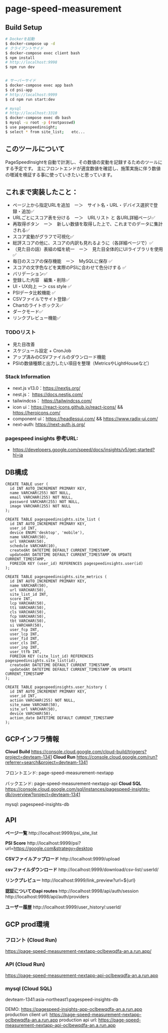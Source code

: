 # page-speed-measurement

## Build Setup

```bash
# Dockerを起動
$ docker-compose up -d
# クライアントサイド
$ docker-compose exec client bash
$ npm install
# http://localhost:9998
$ npm run dev


# サーバーサイド
$ docker-compose exec app bash
$ cd psi-app
# http://localhost:9999
$ cd npm run start:dev

# mysql
# http://localhost:3310
$ docker-compose exec db bash
$ mysql -u root -p (rootpasswd)
$ use pagespeedinsight;
$ select * from site_list;　　etc...
```

## このツールについて
PageSpeedInsightを自動で計測し、その数値の変動を記録するためのツールにする予定です。
主にフロントエンドが適宜数値を確認し、施策実施に伴う数値の増減を検証する事に使っていきたいと思っています。

## これまで実装したこと：
- ページ上から指定URLを追加　ー＞　サイト名・URL・デバイス選択で登録・追加✅
- URLごとにスコア表を分ける　ー＞　URLリスト と 各URL詳細ページ✅
- 再取得ボタン　ー＞　新しい数値を取得した上で、これまでのデータに集計される✅
- スコア変動がグラフで可視化✅
- 総評スコアの他に、スコアの内訳も見れるように（各詳細ページで）✅
- （見た目の話）表組の幅を統一　ー＞　見た目全体的にUIライブラリを使用 ✅
- 毎日のスコアの保存機能　ー＞　MySQLに保存 ✅
- スコアの文字色などを実際のPSIに合わせて色分けする ✅
- バリデーション✅
- 登録した内容　編集・削除✅
- UI・UX向上 ー＞ css style ✅
- PSIデータ比較機能 ✅
- CSVファイルでサイト登録✅
- Chartのライトボックス✅
- ダークモード✅
- リンクプレビュー機能✅

### TODOリスト
- 見た目改善
- スケジュール設定 + CronJob
- アップ済みのCSVファイルのダウンロード機能
- PSIの数値種類と出力したい項目を整理（MetricsやLightHouseなど）

### Stack Information
- next.js v13.0：https://nextjs.org/
- nest.js： https://docs.nestjs.com/
- tailwindcss： https://tailwindcss.com/
- icon ui：https://react-icons.github.io/react-icons/ && https://heroicons.com/
- component ui：https://headlessui.com/ && https://www.radix-ui.com/
- next-auth: https://next-auth.js.org/

### pagespeed insights 参考URL:
- https://developers.google.com/speed/docs/insights/v5/get-started?hl=ja


## DB構成
```
CREATE TABLE user (
  id INT AUTO_INCREMENT PRIMARY KEY,
  name VARCHAR(255) NOT NULL,
  email VARCHAR(255) NOT NULL,
  password VARCHAR(255) NOT NULL,
  image VARCHAR(255) NOT NULL
);

CREATE TABLE pagespeedinsights.site_list (
  id INT AUTO_INCREMENT PRIMARY KEY,
  user_id INT,
  device ENUM('desktop', 'mobile'),
  name VARCHAR(50),
  url VARCHAR(50),
  schedule VARCHAR(10),
  createdAt DATETIME DEFAULT CURRENT_TIMESTAMP,
  updatedAt DATETIME DEFAULT CURRENT_TIMESTAMP ON UPDATE CURRENT_TIMESTAMP,
  FOREIGN KEY (user_id) REFERENCES pagespeedinsights.user(id)
);

CREATE TABLE pagespeedinsights.site_metrics (
  id INT AUTO_INCREMENT PRIMARY KEY,
  name VARCHAR(50),
  url VARCHAR(50),
  site_list_id INT,
  score INT,
  lcp VARCHAR(50),
  tti VARCHAR(50),
  cls VARCHAR(50),
  fcp VARCHAR(50),
  tbt VARCHAR(50),
  si VARCHAR(50),
  user_fcp INT,
  user_lcp INT,
  user_fid INT,
  user_cls INT,
  user_inp INT,
  user_ttfb INT,
  FOREIGN KEY (site_list_id) REFERENCES pagespeedinsights.site_list(id),
  createdAt DATETIME DEFAULT CURRENT_TIMESTAMP,
  updatedAt DATETIME DEFAULT CURRENT_TIMESTAMP ON UPDATE CURRENT_TIMESTAMP
);

CREATE TABLE pagespeedinsights.user_history (
  id INT AUTO_INCREMENT PRIMARY KEY,
  user_id INT,
  action VARCHAR(255) NOT NULL,
  site_name VARCHAR(50),
  site_url VARCHAR(50),
  device VARCHAR(50),
  action_date DATETIME DEFAULT CURRENT_TIMESTAMP
);
```

## GCPインフラ情報
**Cloud Build**
https://console.cloud.google.com/cloud-build/triggers?project=devteam-1341
**Cloud Run**
https://console.cloud.google.com/run?referrer=search&project=devteam-1341

フロントエンド:
page-speed-measurement-nextapp

バックエンド:
page-speed-measurement-nextapp-api
**Cloud SQL**
https://console.cloud.google.com/sql/instances/pagespeed-insights-db/overview?project=devteam-1341

mysql: pagespeed-insights-db

## API

**ページ一覧**
http://localhost:9999/psi_site_list

**PSI Score**
http://localhost:9999/psi?url=https://google.com&strategy=desktop

**CSVファイルアップロード**
http://localhost:9999/upload

**csvファイルダウンロード**
http://localhost:9999/download/csv-list/:userId/

**リンクプレビュー**
http://localhost:9999/link_preview?url=${url}

**認証についてのapi routes**
http://localhost:9998/api/auth/session
http://localhost:9998/api/auth/providers

**ユーザー履歴**
http://localhost:9999/user_history/:userId/



## GCP prod環境
### フロント (Cloud Run)
https://page-speed-measurement-nextapp-oclbewqdfa-an.a.run.app/

### API (Cloud Run)
https://page-speed-measurement-nextapp-api-oclbewqdfa-an.a.run.app

### mysql (Cloud SQL)
devteam-1341:asia-northeast1:pagespeed-insights-db

DEMO:
https://pagespeed-insights-app-oclbewqdfa-an.a.run.app
production client url:
https://page-speed-measurement-nextapp-oclbewqdfa-an.a.run.app
production api url:
https://page-speed-measurement-nextapp-api-oclbewqdfa-an.a.run.app